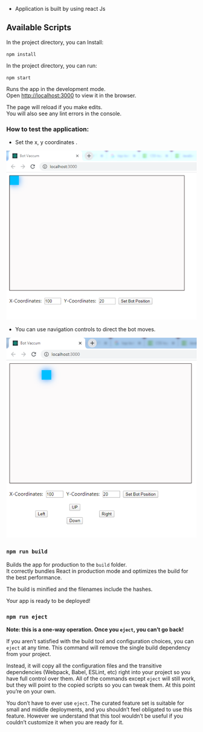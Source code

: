- Application is built by using react Js

 ## Available Scripts

In the project directory, you can Install:

 `npm install`

In the project directory, you can run:

 `npm start`

Runs the app in the development mode.<br />
Open [http://localhost:3000](http://localhost:3000) to view it in the browser.

The page will reload if you make edits.<br />
You will also see any lint errors in the console.

### How to test the application:
- Set the x, y coordinates .

![Image description](https://github.com/rajasekhargattu/sc-react-robot-vacuum/blob/master/vaccum-bot-screen1.PNG)

- You can use navigation controls to direct the bot moves.

![Image description](https://github.com/rajasekhargattu/sc-react-robot-vacuum/blob/master/vaccum-bot-screen2.PNG)


### `npm run build`

Builds the app for production to the `build` folder.<br />
It correctly bundles React in production mode and optimizes the build for the best performance.

The build is minified and the filenames include the hashes.<br />

Your app is ready to be deployed!

### `npm run eject`

**Note: this is a one-way operation. Once you `eject`, you can’t go back!**

If you aren’t satisfied with the build tool and configuration choices, you can `eject` at any time. This command will remove the single build dependency from your project.

Instead, it will copy all the configuration files and the transitive dependencies (Webpack, Babel, ESLint, etc) right into your project so you have full control over them. All of the commands except `eject` will still work, but they will point to the copied scripts so you can tweak them. At this point you’re on your own.

You don’t have to ever use `eject`. The curated feature set is suitable for small and middle deployments, and you shouldn’t feel obligated to use this feature. However we understand that this tool wouldn’t be useful if you couldn’t customize it when you are ready for it.
